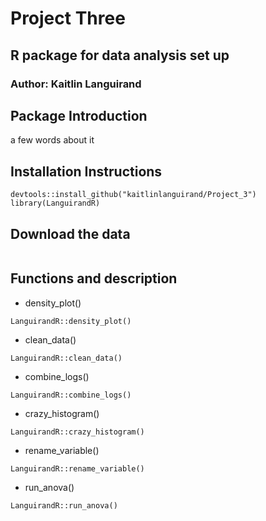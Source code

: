 # Project Three
## R package for data analysis set up
### Author: Kaitlin Languirand


## Package Introduction

a few words about it

## Installation Instructions

```
devtools::install_github("kaitlinlanguirand/Project_3")
library(LanguirandR)
```

## Download the data

```

```

## Functions and description 

+ density_plot()

```
LanguirandR::density_plot()

```
+ clean_data()

```
LanguirandR::clean_data()

```
+ combine_logs()

```
LanguirandR::combine_logs()

```
+ crazy_histogram()

```
LanguirandR::crazy_histogram()

```
+ rename_variable()

```
LanguirandR::rename_variable()

```
+ run_anova()

```
LanguirandR::run_anova()

```


